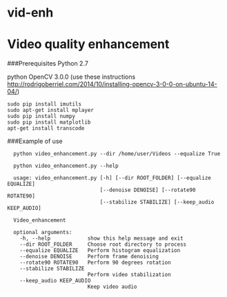 # vid-enh
Video quality enhancement
=====


###Prerequisites
Python 2.7

python OpenCV 3.0.0 (use these instructions http://rodrigoberriel.com/2014/10/installing-opencv-3-0-0-on-ubuntu-14-04/)
```
sudo pip install imutils
sudo apt-get install mplayer
sudo pip install numpy
sudo pip install matplotlib
apt-get install transcode 
```

###Example of use
```
  python video_enhancement.py --dir /home/user/Videos --equalize True

  python video_enhancement.py --help

  usage: video_enhancement.py [-h] [--dir ROOT_FOLDER] [--equalize EQUALIZE]
                              [--denoise DENOISE] [--rotate90 ROTATE90]
                              [--stabilize STABILIZE] [--keep_audio KEEP_AUDIO]

  Video_enhancement

  optional arguments:
    -h, --help            show this help message and exit
    --dir ROOT_FOLDER     Choose root directory to process
    --equalize EQUALIZE   Perform histogram equalization
    --denoise DENOISE     Perform frame denoising
    --rotate90 ROTATE90   Perform 90 degrees rotation
    --stabilize STABILIZE
                          Perform video stabilization
    --keep_audio KEEP_AUDIO
                          Keep video audio

```


